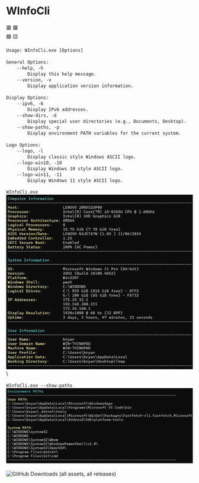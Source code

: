 # WInfoCli
🟥 🟩\
🟦 🟨

```
Usage: WInfoCli.exe [Options]

General Options:
    --help, -h
        Display this help message.
    --version, -v
        Display application version information.

Display Options:
    --ipv6, -6
        Display IPv6 addresses.
    --show-dirs, -d
        Display special user directories (e.g., Documents, Desktop).
    --show-paths, -p
        Display environment PATH variables for the current system.

Logo Options:
    --logo, -l
        Display classic style Windows ASCII logo.
    --logo-win10, -10
        Display Windows 10 style ASCII logo.
    --logo-win11, -11
        Display Windows 11 style ASCII logo.
```
`WInfoCli.exe`\
![WInfoCli](/Screenshots/WInfoCli.png)\
\
<!--
`WInfoCli.exe --logo`\
![WInfoCli-logo](/Screenshots/WInfoCli-logo.png)\
\
-->
`WInfoCli.exe --show-paths`\
![WInfoCli-paths](/Screenshots/WInfoCli-paths.png)
\
\
![GitHub Downloads (all assets, all releases)](https://img.shields.io/github/downloads/bryancandi/WInfoCli/total?style=flat&label=Downloads&color=cyan)
